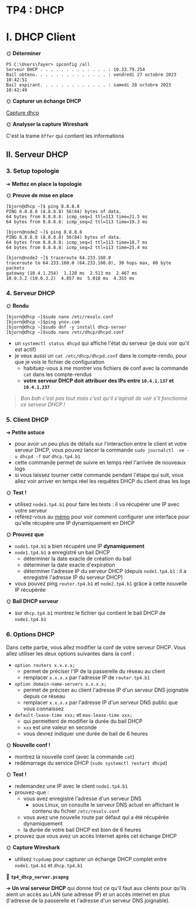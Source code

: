 # TP4 : DHCP


# I. DHCP Client

🌞 **Déterminer**
```
PS C:\Users\fayer> ipconfig /all
Serveur DHCP . . . . . . . . . . . . . : 10.33.79.254
Bail obtenu. . . . . . . . . . . . . . : vendredi 27 octobre 2023 10:42:51
Bail expirant. . . . . . . . . . . . . : samedi 28 octobre 2023 10:42:49
```
🌞 **Capturer un échange DHCP**

[Capture dhcp](./TP4/tp4_dhcp_client.pcapng)

🌞 **Analyser la capture Wireshark**

C'est la trame `Offer` qui contient les informations

## II. Serveur DHCP

### 3. Setup topologie

➜ **Mettez en place la topologie**

🌞 **Preuve de mise en place**
```
[bjorn@dhcp ~]$ ping 8.8.8.8
PING 8.8.8.8 (8.8.8.8) 56(84) bytes of data.
64 bytes from 8.8.8.8: icmp_seq=1 ttl=113 time=21.5 ms
64 bytes from 8.8.8.8: icmp_seq=2 ttl=113 time=19.3 ms
```
```
[bjorn@node2 ~]$ ping 8.8.8.8
PING 8.8.8.8 (8.8.8.8) 56(84) bytes of data.
64 bytes from 8.8.8.8: icmp_seq=1 ttl=113 time=18.7 ms
64 bytes from 8.8.8.8: icmp_seq=2 ttl=113 time=25.4 ms
```
```
[bjorn@node2 ~]$ traceroute 64.233.160.0
traceroute to 64.233.160.0 (64.233.160.0), 30 hops max, 60 byte packets
gateway (10.4.1.254)  1.120 ms  2.513 ms  2.467 ms
10.0.3.2 (10.0.3.2)  4.857 ms  5.018 ms  4.355 ms
```
### 4. Serveur DHCP

🌞 **Rendu**
```
[bjorn@dhcp ~]$sudo nano /etc/resolv.conf
[bjorn@dhcp ~]$ping ynov.com
[bjorn@dhcp ~]$sudo dnf -y install dhcp-server
[bjorn@dhcp ~]$sudo nano /etc/dhcp/dhcpd.conf
```
- un `systemctl status dhcpd` qui affiche l'état du serveur (je dois voir qu'il est actif)
- je veux aussi un `cat /etc/dhcp/dhcpd.conf` dans le compte-rendu, pour que je vois le fichier de configuration
  - habituez-vous à me montrer vos fichiers de conf avec la commande `cat` dans les compte-rendus
  - **votre serveur DHCP doit attribuer des IPs entre `10.4.1.137`  et `10.4.1.237`**

> *Bon bah c'est pas tout mais c'est qu'il s'agirait de voir s'il fonctionne ce serveur DHCP !*

### 5. Client DHCP

➜ **Petite astuce**

- pour avoir un peu plus de détails sur l'interaction entre le client et votre serveur DHCP, vous pouvez lancer la commande `sudo journalctl -xe -u dhcpd -f` sur `dhcp.tp4.b1`
- cette commande permet de suivre en temps réel l'arrivée de nouveaux logs
- si vous laissez tourner cette commande pendant l'étape qui suit, vous allez voir arriver en temps réel les requêtes DHCP du client dnas les logs

🌞 **Test !**

- utilisez `node1.tp4.b1` pour faire les tests : il va récupérer une IP avec votre serveur
- référez-vous au [mémo](../../cours/memo/rocky_network.md) pour voir comment configurer une interface pour qu'elle récupère une IP dynamiquement en DHCP

🌞 **Prouvez que**

- `node1.tp4.b1` a bien récupéré une IP **dynamiquement**
- `node1.tp4.b1` a enregistré un bail DHCP
  - déterminer la date exacte de création du bail
  - déterminer la date exacte d'expiration
  - déterminer l'adresse IP du serveur DHCP (depuis `node1.tp4.b1` : il a enregistré l'adresse IP du serveur DHCP)
- vous pouvez ping `router.tp4.b1` et `node2.tp4.b1` grâce à cette nouvelle IP récupérée

🌞 **Bail DHCP serveur**

- sur `dhcp.tp4.b1` montrez le fichier qui contient le bail DHCP de `node1.tp4.b1`

### 6. Options DHCP

Dans cette partie, vous allez modifier la conf de votre serveur DHCP. Vous allez utiliser les deux options suivantes dans la conf :

- `option routers x.x.x.x;`
  - permet de préciser l'IP de la passerelle du réseau au client
  - remplacer `x.x.x.x` par l'adresse IP de `router.tp4.b1`
- `option domain-name-servers x.x.x.x;`
  - permet de préciser au client l'adresse IP d'un serveur DNS joignable depuis ce réseau
  - remplacer `x.x.x.x` par l'adresse IP d'un serveur DNS public que vous connaissez
- `default-lease-time xxx;` et `max-lease-time xxx;`
  - qui permettent de modifier la durée du bail DHCP
  - `xxx` est une valeur en seconde
  - vous devrez indiquer une durée de bail de 6 heures

🌞 **Nouvelle conf !**

- montrez la nouvelle conf (avec la commande `cat`)
- redémarrage du service DHCP (`sudo systemctl restart dhcpd`)

🌞 **Test !**

- redemandez une IP avec le client `node1.tp4.b1`
- prouvez-que :
  - vous avez enregistré l'adresse d'un serveur DNS
    - sous Linux, on consulte le serveur DNS actuel en affichant le contenu du fichier `/etc/resolv.conf`
  - vous avez une nouvelle route par défaut qui a été récupérée dynamiquement
  - la durée de votre bail DHCP est bien de 6 heures
- prouvez que vous avez un accès Internet après cet échange DHCP

🌞 **Capture Wireshark**

- utilisez `tcpdump` pour capturer un échange DHCP complet entre `node1.tp4.b1` et `dhcp.tp4.b1`

🦈 **`tp4_dhcp_server.pcapng`**

➜ **Un vrai serveur DHCP** qui donne tout ce qu'il faut aux clients pour qu'ils aient un accès au LAN (une adresse IP) et un accès internet en plus (l'adresse de la passerelle et l'adresse d'un serveur DNS joignable).